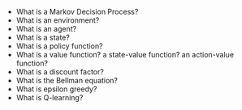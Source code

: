<ul>
<li>What is a Markov Decision Process?</li>
<li>What is an environment?</li>
<li>What is an agent?</li>
<li>What is a state?</li>
<li>What is a policy function?</li>
<li>What is a value function? a state-value function? an action-value function?</li>
<li>What is a discount factor?</li>
<li>What is the Bellman equation?</li>
<li>What is epsilon greedy?</li>
<li>What is Q-learning?</li>
</ul>